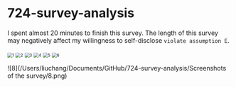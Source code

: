 # 724-survey-analysis
I spent almost 20 minutes to finish this survey. The length of this survey may negatively affect my willingness to self-disclose `violate assumption E`.



<img src="/Users/liuchang/Documents/GitHub/724-survey-analysis/Screenshots of the survey/1.png" alt="1" style="zoom:67%;" />

<img src="/Users/liuchang/Documents/GitHub/724-survey-analysis/Screenshots of the survey/2.png" alt="2" style="zoom:67%;" />

<img src="/Users/liuchang/Documents/GitHub/724-survey-analysis/Screenshots of the survey/3.png" alt="3" style="zoom:67%;" />



<img src="/Users/liuchang/Documents/GitHub/724-survey-analysis/Screenshots of the survey/4.png" alt="4" style="zoom:67%;" />



<img src="/Users/liuchang/Documents/GitHub/724-survey-analysis/Screenshots of the survey/5.png" alt="5" style="zoom:67%;" />

<img src="/Users/liuchang/Documents/GitHub/724-survey-analysis/Screenshots of the survey/6.png" alt="6" style="zoom:67%;" />

![8](/Users/liuchang/Documents/GitHub/724-survey-analysis/Screenshots of the survey/8.png)